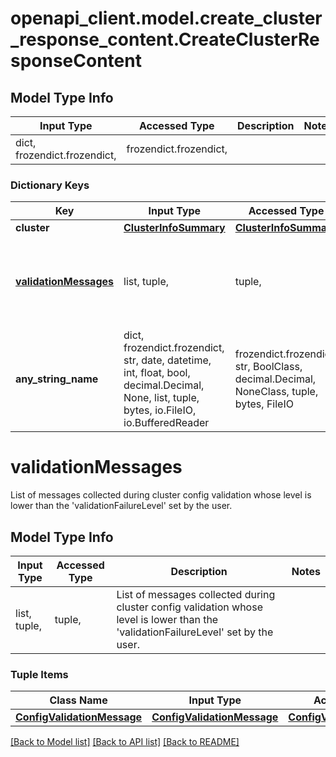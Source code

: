 # openapi_client.model.create_cluster_response_content.CreateClusterResponseContent

## Model Type Info
Input Type | Accessed Type | Description | Notes
------------ | ------------- | ------------- | -------------
dict, frozendict.frozendict,  | frozendict.frozendict,  |  | 

### Dictionary Keys
Key | Input Type | Accessed Type | Description | Notes
------------ | ------------- | ------------- | ------------- | -------------
**cluster** | [**ClusterInfoSummary**](ClusterInfoSummary.md) | [**ClusterInfoSummary**](ClusterInfoSummary.md) |  | 
**[validationMessages](#validationMessages)** | list, tuple,  | tuple,  | List of messages collected during cluster config validation whose level is lower than the &#x27;validationFailureLevel&#x27; set by the user. | [optional] 
**any_string_name** | dict, frozendict.frozendict, str, date, datetime, int, float, bool, decimal.Decimal, None, list, tuple, bytes, io.FileIO, io.BufferedReader | frozendict.frozendict, str, BoolClass, decimal.Decimal, NoneClass, tuple, bytes, FileIO | any string name can be used but the value must be the correct type | [optional]

# validationMessages

List of messages collected during cluster config validation whose level is lower than the 'validationFailureLevel' set by the user.

## Model Type Info
Input Type | Accessed Type | Description | Notes
------------ | ------------- | ------------- | -------------
list, tuple,  | tuple,  | List of messages collected during cluster config validation whose level is lower than the &#x27;validationFailureLevel&#x27; set by the user. | 

### Tuple Items
Class Name | Input Type | Accessed Type | Description | Notes
------------- | ------------- | ------------- | ------------- | -------------
[**ConfigValidationMessage**](ConfigValidationMessage.md) | [**ConfigValidationMessage**](ConfigValidationMessage.md) | [**ConfigValidationMessage**](ConfigValidationMessage.md) |  | 

[[Back to Model list]](../../README.md#documentation-for-models) [[Back to API list]](../../README.md#documentation-for-api-endpoints) [[Back to README]](../../README.md)

